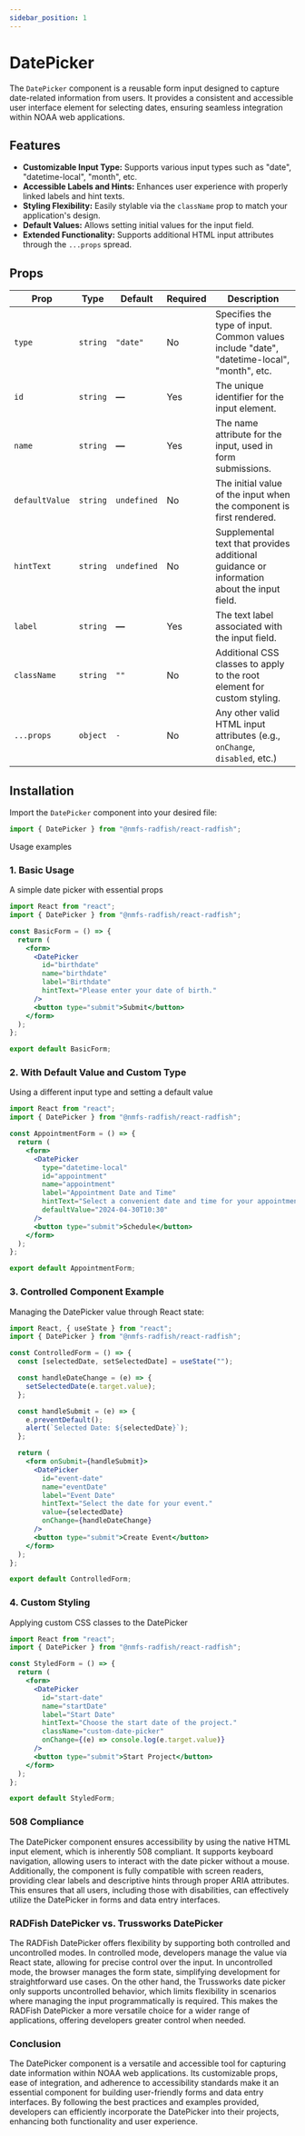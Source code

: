 ```yaml
---
sidebar_position: 1
---
```


# DatePicker

The `DatePicker` component is a reusable form input designed to capture date-related information from users. It provides a consistent and accessible user interface element for selecting dates, ensuring seamless integration within NOAA web applications.

## **Features**

- **Customizable Input Type:** Supports various input types such as "date", "datetime-local", "month", etc.
- **Accessible Labels and Hints:** Enhances user experience with properly linked labels and hint texts.
- **Styling Flexibility:** Easily stylable via the `className` prop to match your application's design.
- **Default Values:** Allows setting initial values for the input field.
- **Extended Functionality:** Supports additional HTML input attributes through the `...props` spread.

## **Props**

| Prop           | Type     | Default     | Required | Description                                                                                |
| -------------- | -------- | ----------- | -------- | ------------------------------------------------------------------------------------------ |
| `type`         | `string` | `"date"`    | No       | Specifies the type of input. Common values include "date", "datetime-local", "month", etc. |
| `id`           | `string` | **—**       | Yes      | The unique identifier for the input element.                                               |
| `name`         | `string` | **—**       | Yes      | The name attribute for the input, used in form submissions.                                |
| `defaultValue` | `string` | `undefined` | No       | The initial value of the input when the component is first rendered.                       |
| `hintText`     | `string` | `undefined` | No       | Supplemental text that provides additional guidance or information about the input field.  |
| `label`        | `string` | **—**       | Yes      | The text label associated with the input field.                                            |
| `className`    | `string` | `""`        | No       | Additional CSS classes to apply to the root element for custom styling.                    |
| `...props`     | `object` | `-`         | No       | Any other valid HTML input attributes (e.g., `onChange`, `disabled`, etc.)                 |

## **Installation**

Import the `DatePicker` component into your desired file:

```jsx
import { DatePicker } from "@nmfs-radfish/react-radfish";
```

Usage examples

### 1. Basic Usage

A simple date picker with essential props

```jsx
import React from "react";
import { DatePicker } from "@nmfs-radfish/react-radfish";

const BasicForm = () => {
  return (
    <form>
      <DatePicker
        id="birthdate"
        name="birthdate"
        label="Birthdate"
        hintText="Please enter your date of birth."
      />
      <button type="submit">Submit</button>
    </form>
  );
};

export default BasicForm;
```

### 2. With Default Value and Custom Type

Using a different input type and setting a default value

```jsx
import React from "react";
import { DatePicker } from "@nmfs-radfish/react-radfish";

const AppointmentForm = () => {
  return (
    <form>
      <DatePicker
        type="datetime-local"
        id="appointment"
        name="appointment"
        label="Appointment Date and Time"
        hintText="Select a convenient date and time for your appointment."
        defaultValue="2024-04-30T10:30"
      />
      <button type="submit">Schedule</button>
    </form>
  );
};

export default AppointmentForm;
```

### 3. Controlled Component Example

Managing the DatePicker value through React state:

```jsx
import React, { useState } from "react";
import { DatePicker } from "@nmfs-radfish/react-radfish";

const ControlledForm = () => {
  const [selectedDate, setSelectedDate] = useState("");

  const handleDateChange = (e) => {
    setSelectedDate(e.target.value);
  };

  const handleSubmit = (e) => {
    e.preventDefault();
    alert(`Selected Date: ${selectedDate}`);
  };

  return (
    <form onSubmit={handleSubmit}>
      <DatePicker
        id="event-date"
        name="eventDate"
        label="Event Date"
        hintText="Select the date for your event."
        value={selectedDate}
        onChange={handleDateChange}
      />
      <button type="submit">Create Event</button>
    </form>
  );
};

export default ControlledForm;
```

### 4. Custom Styling

Applying custom CSS classes to the DatePicker

```jsx
import React from "react";
import { DatePicker } from "@nmfs-radfish/react-radfish";

const StyledForm = () => {
  return (
    <form>
      <DatePicker
        id="start-date"
        name="startDate"
        label="Start Date"
        hintText="Choose the start date of the project."
        className="custom-date-picker"
        onChange={(e) => console.log(e.target.value)}
      />
      <button type="submit">Start Project</button>
    </form>
  );
};

export default StyledForm;
```

### 508 Compliance

The DatePicker component ensures accessibility by using the native HTML input element, which is inherently 508 compliant. It supports keyboard navigation, allowing users to interact with the date picker without a mouse. Additionally, the component is fully compatible with screen readers, providing clear labels and descriptive hints through proper ARIA attributes. This ensures that all users, including those with disabilities, can effectively utilize the DatePicker in forms and data entry interfaces.

### RADFish DatePicker vs. Trussworks DatePicker

The RADFish DatePicker offers flexibility by supporting both controlled and uncontrolled modes. In controlled mode, developers manage the value via React state, allowing for precise control over the input. In uncontrolled mode, the browser manages the form state, simplifying development for straightforward use cases. On the other hand, the Trussworks date picker only supports uncontrolled behavior, which limits flexibility in scenarios where managing the input programmatically is required. This makes the RADFish DatePicker a more versatile choice for a wider range of applications, offering developers greater control when needed.

### Conclusion

The DatePicker component is a versatile and accessible tool for capturing date information within NOAA web applications. Its customizable props, ease of integration, and adherence to accessibility standards make it an essential component for building user-friendly forms and data entry interfaces. By following the best practices and examples provided, developers can efficiently incorporate the DatePicker into their projects, enhancing both functionality and user experience.

